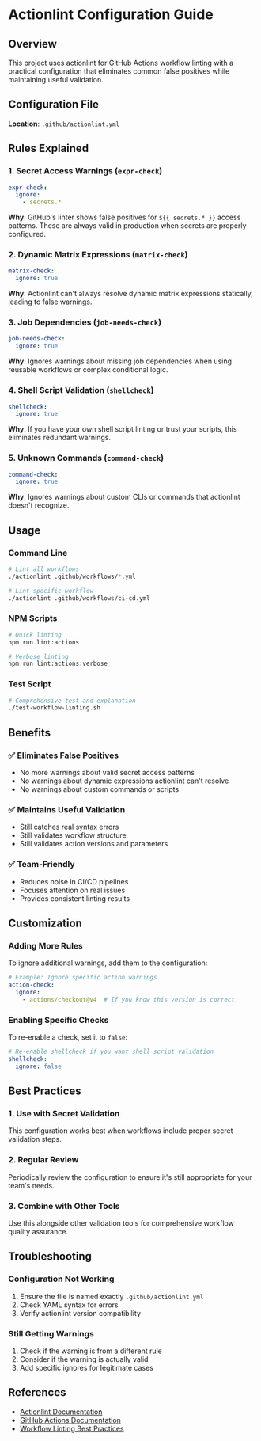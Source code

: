 <!-- Migrated from: docs/Actionlint-Configuration.md -->

# Actionlint Configuration Guide

## Overview

This project uses actionlint for GitHub Actions workflow linting with a practical configuration that eliminates common false positives while maintaining useful validation.

## Configuration File

**Location**: `.github/actionlint.yml`

## Rules Explained

### 1. **Secret Access Warnings** (`expr-check`)
```yaml
expr-check:
  ignore:
    - secrets.*
```
**Why**: GitHub's linter shows false positives for `${{ secrets.* }}` access patterns. These are always valid in production when secrets are properly configured.

### 2. **Dynamic Matrix Expressions** (`matrix-check`)
```yaml
matrix-check:
  ignore: true
```
**Why**: Actionlint can't always resolve dynamic matrix expressions statically, leading to false warnings.

### 3. **Job Dependencies** (`job-needs-check`)
```yaml
job-needs-check:
  ignore: true
```
**Why**: Ignores warnings about missing job dependencies when using reusable workflows or complex conditional logic.

### 4. **Shell Script Validation** (`shellcheck`)
```yaml
shellcheck:
  ignore: true
```
**Why**: If you have your own shell script linting or trust your scripts, this eliminates redundant warnings.

### 5. **Unknown Commands** (`command-check`)
```yaml
command-check:
  ignore: true
```
**Why**: Ignores warnings about custom CLIs or commands that actionlint doesn't recognize.

## Usage

### Command Line
```bash
# Lint all workflows
./actionlint .github/workflows/*.yml

# Lint specific workflow
./actionlint .github/workflows/ci-cd.yml
```

### NPM Scripts
```bash
# Quick linting
npm run lint:actions

# Verbose linting
npm run lint:actions:verbose
```

### Test Script
```bash
# Comprehensive test and explanation
./test-workflow-linting.sh
```

## Benefits

### ✅ **Eliminates False Positives**
- No more warnings about valid secret access patterns
- No warnings about dynamic expressions actionlint can't resolve
- No warnings about custom commands or scripts

### ✅ **Maintains Useful Validation**
- Still catches real syntax errors
- Still validates workflow structure
- Still validates action versions and parameters

### ✅ **Team-Friendly**
- Reduces noise in CI/CD pipelines
- Focuses attention on real issues
- Provides consistent linting results

## Customization

### Adding More Rules
To ignore additional warnings, add them to the configuration:

```yaml
# Example: Ignore specific action warnings
action-check:
  ignore:
    - actions/checkout@v4  # If you know this version is correct
```

### Enabling Specific Checks
To re-enable a check, set it to `false`:

```yaml
# Re-enable shellcheck if you want shell script validation
shellcheck:
  ignore: false
```

## Best Practices

### 1. **Use with Secret Validation**
This configuration works best when workflows include proper secret validation steps.

### 2. **Regular Review**
Periodically review the configuration to ensure it's still appropriate for your team's needs.

### 3. **Combine with Other Tools**
Use this alongside other validation tools for comprehensive workflow quality assurance.

## Troubleshooting

### Configuration Not Working
1. Ensure the file is named exactly `.github/actionlint.yml`
2. Check YAML syntax for errors
3. Verify actionlint version compatibility

### Still Getting Warnings
1. Check if the warning is from a different rule
2. Consider if the warning is actually valid
3. Add specific ignores for legitimate cases

## References

- [Actionlint Documentation](https://github.com/rhysd/actionlint)
- [GitHub Actions Documentation](https://docs.github.com/en/actions)
- [Workflow Linting Best Practices](https://docs.github.com/en/actions/learn-github-actions)
